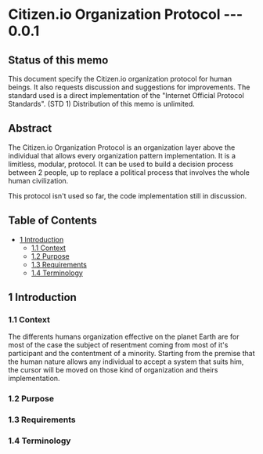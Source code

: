# Citizen.io Organization Protocol --- 0.0.1

## Status of this memo

This document specify the Citizen.io organization protocol for human beings. It also requests discussion and suggestions for improvements.
The standard used is a direct implementation of the "Internet Official Protocol Standards". (STD 1)
Distribution of this memo is unlimited.

## Abstract

The Citizen.io Organization Protocol is an organization layer above the individual that allows every organization pattern implementation.
It is a limitless, modular, protocol. It can be used to build a decision process between 2 people, up to replace a political process that involves the whole human civilization.

This protocol isn't used so far, the code implementation still in discussion.

## Table of Contents
* [1 Introduction](#1-introduction)
  * [1.1 Context](#11-context)
  * [1.2 Purpose](#12-purpose)
  * [1.3 Requirements](#13-requirements)
  * [1.4 Terminology](#14-terminology)


## 1 Introduction
### 1.1 Context

The differents humans organization effective on the planet Earth are for most of the case the subject of resentment coming from most of it's participant and the contentment of a minority.
Starting from the premise that the human nature allows any individual to accept a system that suits him, the cursor will be moved on those kind of organization and theirs implementation.

### 1.2 Purpose

### 1.3 Requirements

### 1.4 Terminology
